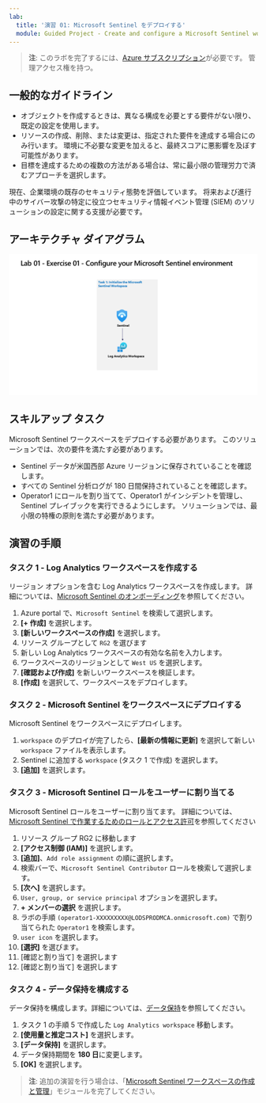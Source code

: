 ```yaml
---
lab:
  title: '演習 01: Microsoft Sentinel をデプロイする'
  module: Guided Project - Create and configure a Microsoft Sentinel workspace
---
```



>**注**: このラボを完了するには、[Azure サブスクリプション](https://azure.microsoft.com/free/?azure-portal=true)が必要です。 管理アクセス権を持つ。

## 一般的なガイドライン

- オブジェクトを作成するときは、異なる構成を必要とする要件がない限り、既定の設定を使用します。
- リソースの作成、削除、または変更は、指定された要件を達成する場合にのみ行います。 環境に不必要な変更を加えると、最終スコアに悪影響を及ぼす可能性があります。
- 目標を達成するための複数の方法がある場合は、常に最小限の管理労力で済むアプローチを選択します。

現在、企業環境の既存のセキュリティ態勢を評価しています。 将来および進行中のサイバー攻撃の特定に役立つセキュリティ情報イベント管理 (SIEM) のソリューションの設定に関する支援が必要です。

## アーキテクチャ ダイアグラム

![Log Analytics ワークスペースを含むダイアグラム。](../Media/apl-5001-lab-diagrams-01.png)

## スキルアップ タスク

Microsoft Sentinel ワークスペースをデプロイする必要があります。 このソリューションでは、次の要件を満たす必要があります。

- Sentinel データが米国西部 Azure リージョンに保存されていることを確認します。
- すべての Sentinel 分析ログが 180 日間保持されていることを確認します。
- Operator1 にロールを割り当てて、Operator1 がインシデントを管理し、Sentinel プレイブックを実行できるようにします。 ソリューションでは、最小限の特権の原則を満たす必要があります。

## 演習の手順

### タスク 1 - Log Analytics ワークスペースを作成する

リージョン オプションを含む Log Analytics ワークスペースを作成します。 詳細については、[Microsoft Sentinel のオンボーディング](https://learn.microsoft.com/azure/sentinel/quickstart-onboard)を参照してください。

  1. Azure portal で、`Microsoft Sentinel` を検索して選択します。
  1. **[+ 作成]** を選択します。
  1. **[新しいワークスペースの作成]** を選択します。
  1. リソース グループとして `RG2` を選びます
  1. 新しい Log Analytics ワークスペースの有効な名前を入力します。
  1. ワークスペースのリージョンとして `West US` を選択します。
  1. **[確認および作成]** を新しいワークスペースを検証します。
  1. **[作成]** を選択して、ワークスペースをデプロイします。

### タスク 2 - Microsoft Sentinel をワークスペースにデプロイする

Microsoft Sentinel をワークスペースにデプロイします。

  1. `workspace` のデプロイが完了したら、**[最新の情報に更新]** を選択して新しい `workspace` ファイルを表示します。
  1. Sentinel に追加する `workspace` (タスク 1 で作成) を選択します。
  1. **[追加]** を選択します。

### タスク 3 - Microsoft Sentinel ロールをユーザーに割り当てる

Microsoft Sentinel ロールをユーザーに割り当てます。 詳細については、[Microsoft Sentinel で作業するためのロールとアクセス許可](https://learn.microsoft.com/azure/sentinel/roles)を参照してください

  1. リソース グループ RG2 に移動します
  1. **[アクセス制御 (IAM)]** を選択します。
  1. **[追加]**、`Add role assignment` の順に選択します。
  1. 検索バーで、`Microsoft Sentinel Contributor` ロールを検索して選択します。
  1. **[次へ]** を選択します。
  1. `User, group, or service principal` オプションを選択します。
  1. **+ メンバーの選択** を選択します。
  1. ラボの手順 `(operator1-XXXXXXXXX@LODSPRODMCA.onmicrosoft.com)` で割り当てられた `Operator1` を検索します。
  1. `user icon` を選択します。
  1. **[選択]** を選びます。
  1. [確認と割り当て] を選択します
  1. [確認と割り当て] を選択します

### タスク 4 - データ保持を構成する

データ保持を構成します。詳細については、[データ保持](https://learn.microsoft.com/azure/azure-monitor/logs/data-retention-archive)を参照してください。

  1. タスク 1 の手順 5 で作成した `Log Analytics workspace` 移動します。
  1. **[使用量と推定コスト]** を選択します。
  1. **[データ保持]** を選択します。
  1. データ保持期間を **180 日**に変更します。
  1. **[OK]** を選択します。

>**注**: 追加の演習を行う場合は、「[Microsoft Sentinel ワークスペースの作成と管理](https://learn.microsoft.com/training/modules/create-manage-azure-sentinel-workspaces/)」モジュールを完了してください。

